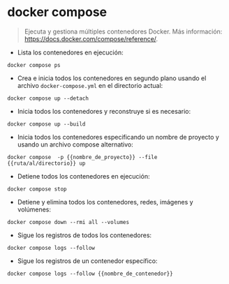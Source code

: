 # docker compose

> Ejecuta y gestiona múltiples contenedores Docker.
> Más información: <https://docs.docker.com/compose/reference/>.

- Lista los contenedores en ejecución:

`docker compose ps`

- Crea e inicia todos los contenedores en segundo plano usando el archivo `docker-compose.yml` en el directorio actual:

`docker compose up --detach`

- Inicia todos los contenedores y reconstruye si es necesario:

`docker compose up --build`

- Inicia todos los contenedores especificando un nombre de proyecto y usando un archivo compose alternativo:

`docker compose  -p {{nombre_de_proyecto}} --file {{ruta/al/directorio}} up`

- Detiene todos los contenedores en ejecución:

`docker compose stop`

- Detiene y elimina todos los contenedores, redes, imágenes y volúmenes:

`docker compose down --rmi all --volumes`

- Sigue los registros de todos los contenedores:

`docker compose logs --follow`

- Sigue los registros de un contenedor específico:

`docker compose logs --follow {{nombre_de_contenedor}}`
